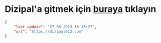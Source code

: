 # Dizipal'a gitmek için [buraya](https://dizipal612.com) tıklayın
    
```json
{
    "last_update": "27-08-2023 16:13:27",
    "url": "https://dizipal612.com"
}
```